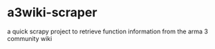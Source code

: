 # a3wiki-scraper
a quick scrapy project to retrieve function information from the arma 3 community wiki
